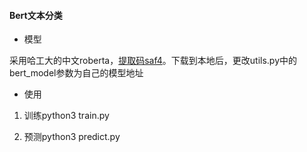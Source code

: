 #### Bert文本分类

- 模型

采用哈工大的中文roberta，[提取码saf4](https://pan.baidu.com/s/18N7eu5K5nFxCFypO3NU7EA)。下载到本地后，更改utils.py中的bert_model参数为自己的模型地址

- 使用

1. 训练python3 train.py

2. 预测python3 predict.py
